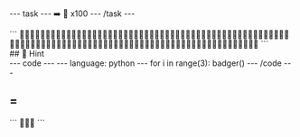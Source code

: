 --- task ---
➡️ 🦡 x100
--- /task ---

<div class="c-project-output">
```
🦡🦡🦡🦡🦡🦡🦡🦡🦡🦡🦡🦡🦡🦡🦡🦡🦡🦡🦡🦡🦡🦡🦡🦡🦡🦡🦡🦡🦡🦡🦡🦡🦡🦡🦡🦡🦡🦡🦡🦡🦡🦡🦡🦡🦡🦡🦡🦡🦡🦡🦡🦡🦡🦡🦡🦡🦡🦡🦡🦡🦡🦡🦡🦡🦡🦡🦡🦡🦡🦡🦡🦡🦡🦡🦡🦡🦡🦡🦡🦡🦡🦡🦡🦡🦡🦡🦡🦡🦡🦡🦡🦡🦡🦡🦡🦡🦡🦡🦡🦡
```
</div>

<div class="c-project-callout c-project-callout--tip">
## 👀 Hint 

<div class="c-project-code">
--- code ---
---
language: python
---
for i in range(3):
    badger()
--- /code ---

## = 

</div>
<div class="c-project-output">
```
🦡🦡🦡
```
</div>
</div>


